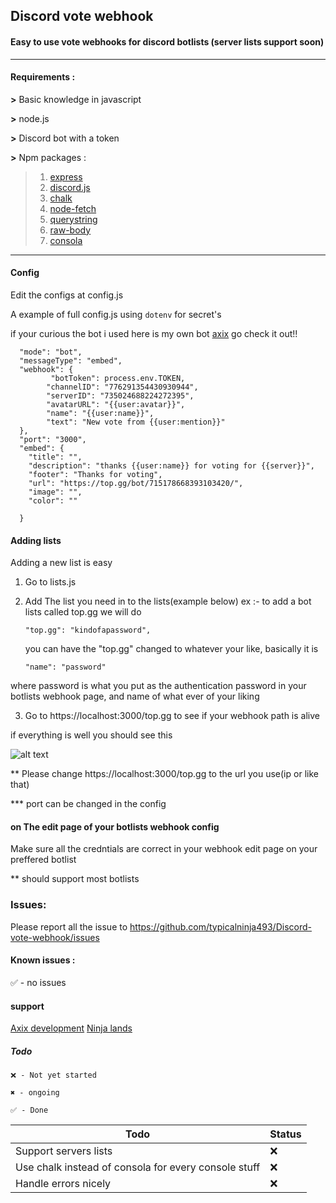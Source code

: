 ## Discord vote webhook

#### Easy to use vote webhooks for discord botlists (server lists support soon)

---------------------------------

#### Requirements :

**>** Basic knowledge in javascript

**>** node.js

**>** Discord bot with a token

**>** Npm packages :
 > 1. [express](https://www.npmjs.com/package/express)
 > 2. [discord.js](https://discord.js.org/#/)
 > 3. [chalk](https://www.npmjs.com/package/chalk)
 > 4. [node-fetch](https://www.npmjs.com/package/node-fetch)
 > 5. [querystring](https://www.npmjs.com/package/querystring)
 > 6. [raw-body](https://www.npmjs.com/package/raw-body)
 > 7. [consola](https://www.npmjs.com/package/consola)
 

------------------------------------


#### Config 

Edit the configs at config.js

A example of full config.js using `dotenv` for secret's

if your curious the bot i used here is my own bot [axix](https://axixbot.tk) go check it out!!

```
  "mode": "bot",
  "messageType": "embed",
  "webhook": {
         "botToken": process.env.TOKEN,
        "channelID": "776291354430930944",
        "serverID": "735024688224272395",
        "avatarURL": "{{user:avatar}}",
        "name": "{{user:name}}",
        "text": "New vote from {{user:mention}}"
  },
  "port": "3000",
  "embed": {
    "title": "",
    "description": "thanks {{user:name}} for voting for {{server}}",
    "footer": "Thanks for voting",
    "url": "https://top.gg/bot/715178668393103420/",
    "image": "",
    "color": ""

  }
```


#### Adding lists 


Adding a new list is easy

1. Go to lists.js
2. Add The list you need in to the lists(example below) 
  ex :- to add a bot lists called top.gg we will do 

   ```
   "top.gg": "kindofapassword",
   ```

   you can have the "top.gg" changed to whatever your like, basically it is

   ```
   "name": "password"
   ```

  where password is what you put as the authentication password in your botlists webhook page, and name of what ever of your liking

3. Go to https://localhost:3000/top.gg to see if your webhook path is alive


if everything is well you should see this

![alt text](https://raw.githubusercontent.com/typicalninja493/Discord-vote-webhook/master/images/expect1.png)


** Please change https://localhost:3000/top.gg to the url you use(ip or like that)

*** port can be changed in the config


#### on The edit page of your botlists webhook config

Make sure all the credntials are correct in your webhook edit page on your preffered botlist

** should support most botlists



### Issues:

Please report all the issue to https://github.com/typicalninja493/Discord-vote-webhook/issues

#### Known issues :

✅ - no issues


#### support


[Axix development](https://discord.gg/3N3mMwfTdm)
[Ninja lands](https://discord.gg/BtGVEREhPm)


##### Todo

```
❌ - Not yet started

✖️ - ongoing

✅ - Done
```


| Todo | Status |
| ----------- | ----------- |
| Support servers lists | ❌ |
| Use chalk instead of consola for every console stuff | ❌ |
| Handle errors nicely | ❌ |